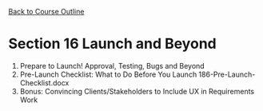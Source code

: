 [Back to Course Outline](../course-outline.md)

# Section 16 Launch and Beyond
1.   Prepare to Launch! Approval, Testing, Bugs and Beyond
2.   Pre-Launch Checklist: What to Do Before You Launch
186-Pre-Launch-Checklist.docx
1.   Bonus: Convincing Clients/Stakeholders to Include UX in Requirements Work
